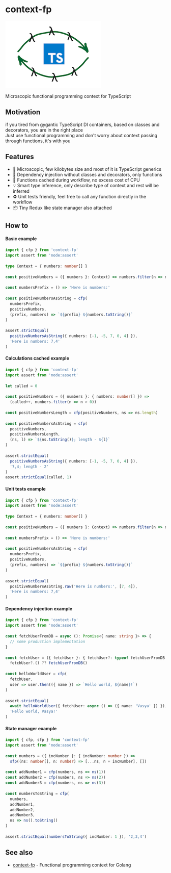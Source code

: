 # context-fp

![logo](logo.png)

Microscopic functional programming context for TypeScript <br/>

## Motivation

if you tired from gygantic TypeScript DI containers, based on classes and decorators, you are in the right place <br/>
Just use functional programming and don't worry about context passing through functions, it's with you

## Features

* 🤏 Microscopic, few kilobytes size and most of it is TypeScript generics
* 💉 Dependency injection without classes and decorators, only functions
* 🤌 Functions cached during workflow, no excess cost of CPU
* 💡 Smart type inference, only describe type of context and rest will be inferred
* ♻️ Unit tests friendly, feel free to call any function directly in the workflow
* 📦 Tiny Redux like state manager also attached

## How to

#### Basic example

```typescript
import { cfp } from 'context-fp'
import assert from 'node:assert'

type Context = { numbers: number[] }

const positiveNumbers = ({ numbers }: Context) => numbers.filter(n => n > 0)

const numbersPrefix = () => 'Here is numbers:'

const positiveNumbersAsString = cfp(
  numbersPrefix,
  positiveNumbers,
  (prefix, numbers) => `${prefix} ${numbers.toString()}`
)

assert.strictEqual(
  positiveNumbersAsString({ numbers: [-1, -5, 7, 0, 4] }),
  'Here is numbers: 7,4'
)
```

#### Calculations cached example

```typescript
import { cfp } from 'context-fp'
import assert from 'node:assert'

let called = 0

const positiveNumbers = ({ numbers }: { numbers: number[] }) =>
  (called++, numbers.filter(n => n > 0))

const positiveNumbersLength = cfp(positiveNumbers, ns => ns.length)

const positiveNumbersAsString = cfp(
  positiveNumbers,
  positiveNumbersLength,
  (ns, l) => `${ns.toString()}; length - ${l}`
)

assert.strictEqual(
  positiveNumbersAsString({ numbers: [-1, -5, 7, 0, 4] }),
  '7,4; length - 2'
)
assert.strictEqual(called, 1)
```

#### Unit tests example

```typescript
import { cfp } from 'context-fp'
import assert from 'node:assert'

type Context = { numbers: number[] }

const positiveNumbers = ({ numbers }: Context) => numbers.filter(n => n > 0)

const numbersPrefix = () => 'Here is numbers:'

const positiveNumbersAsString = cfp(
  numbersPrefix,
  positiveNumbers,
  (prefix, numbers) => `${prefix} ${numbers.toString()}`
)

assert.strictEqual(
  positiveNumbersAsString.raw('Here is numbers:', [7, 4]),
  'Here is numbers: 7,4'
)
```

#### Dependency injection example

```typescript
import { cfp } from 'context-fp'
import assert from 'node:assert'

const fetchUserFromDB = async (): Promise<{ name: string }> => {
  // some production implementation
}

const fetchUser = ({ fetchUser }: { fetchUser?: typeof fetchUserFromDB }) =>
  fetchUser?.() ?? fetchUserFromDB()

const helloWorldUser = cfp(
  fetchUser,
  user => user.then(({ name }) => `Hello world, ${name}!`)
)

assert.strictEqual(
  await helloWorldUser({ fetchUser: async () => ({ name: 'Vasya' }) }),
  'Hello world, Vasya!'
)
```

#### State manager example

```typescript
import { cfp, sfp } from 'context-fp'
import assert from 'node:assert'

const numbers = ({ incNumber }: { incNumber: number }) =>
  sfp((ns: number[], n: number) => [...ns, n + incNumber], [])

const addNumber1 = cfp(numbers, ns => ns(1))
const addNumber2 = cfp(numbers, ns => ns(2))
const addNumber3 = cfp(numbers, ns => ns(3))

const numbersToString = cfp(
  numbers,
  addNumber1,
  addNumber2,
  addNumber3,
  ns => ns().toString()
)

assert.strictEqual(numbersToString({ incNumber: 1 }), '2,3,4')
```

## See also

* [context-fp](https://github.com/darky/context-fp-go) - Functional programming context for Golang

